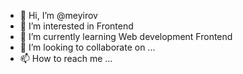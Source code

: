 - 👋 Hi, I’m @meyirov
- 👀 I’m interested in Frontend
- 🌱 I’m currently learning Web development Frontend
- 💞️ I’m looking to collaborate on ...
- 📫 How to reach me ...

<!---
meyirov/meyirov is a ✨ special ✨ repository because its `README.md` (this file) appears on your GitHub profile.
You can click the Preview link to take a look at your changes.
--->
